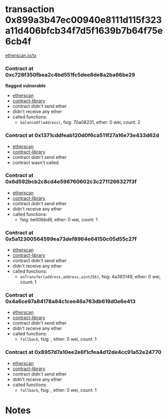 # transaction 0x899a3b47ec00940e8111d115f323a11d406bfcb34f7d5f1639b7b64f75e6cb4f

[etherscan.io/tx](https://etherscan.io/tx/0x899a3b47ec00940e8111d115f323a11d406bfcb34f7d5f1639b7b64f75e6cb4f)


### Contract at 0xc728f350fbea2c4bd551fc5dee8de8a2ba66be29

**flagged vulnerable**

* [etherscan](https://etherscan.io/address/0xc728f350fbea2c4bd551fc5dee8de8a2ba66be29)
* [contract-library](https://contract-library.com/contracts/Ethereum/c728f350fbea2c4bd551fc5dee8de8a2ba66be29)
* contract didn't send ether
* didn't receive any ether
* called functions:
    * `balanceOf(address)`, fsig: 70a08231, ether: 0 wei, count: 2


### Contract at 0x1371cddfeab120d0f6ca511f27a16e73e433d62d

* [etherscan](https://etherscan.io/address/0x1371cddfeab120d0f6ca511f27a16e73e433d62d)
* [contract-library](https://contract-library.com/contracts/Ethereum/1371cddfeab120d0f6ca511f27a16e73e433d62d)
* contract didn't send ether
* contract wasn't called


### Contract at 0x6d592bcb2c8cd4e596760602c3c2711266327f3f

* [etherscan](https://etherscan.io/address/0x6d592bcb2c8cd4e596760602c3c2711266327f3f)
* [contract-library](https://contract-library.com/contracts/Ethereum/6d592bcb2c8cd4e596760602c3c2711266327f3f)
* contract didn't send ether
* didn't receive any ether
* called functions:
    * fsig: be00bbd8, ether: 0 wei, count: 1


### Contract at 0x5a12300564599ea73def8964e64150c05d55c27f

* [etherscan](https://etherscan.io/address/0x5a12300564599ea73def8964e64150c05d55c27f)
* [contract-library](https://contract-library.com/contracts/Ethereum/5a12300564599ea73def8964e64150c05d55c27f)
* contract didn't send ether
* didn't receive any ether
* called functions:
    * `onTransfer(address,address,uint256)`, fsig: 4a393149, ether: 0 wei, count: 1


### Contract at 0x4a6ce97a84178a84c1cee46a763db619d0e6e413

* [etherscan](https://etherscan.io/address/0x4a6ce97a84178a84c1cee46a763db619d0e6e413)
* [contract-library](https://contract-library.com/contracts/Ethereum/4a6ce97a84178a84c1cee46a763db619d0e6e413)
* contract didn't send ether
* didn't receive any ether
* called functions:
    * `fallback`, fsig: , ether: 0 wei, count: 1


### Contract at 0x8957d7a10ee2e6f1cfea4d12de4cc91a52e24770

* [etherscan](https://etherscan.io/address/0x8957d7a10ee2e6f1cfea4d12de4cc91a52e24770)
* [contract-library](https://contract-library.com/contracts/Ethereum/8957d7a10ee2e6f1cfea4d12de4cc91a52e24770)
* contract didn't send ether
* didn't receive any ether
* called functions:
    * `fallback`, fsig: , ether: 0 wei, count: 1

# Notes

